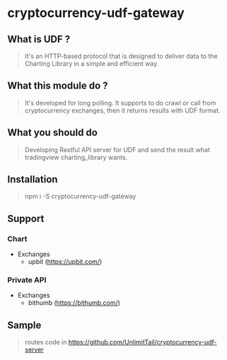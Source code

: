# cryptocurrency-udf-gateway

## What is UDF ?

> It's an HTTP-based protocol that is designed to deliver data to the Charting Library in a simple and efficient way.

## What this module do ?

> It's developed for long polling. It supports to do crawl or call from cryptocurrency exchanges, then it returns results with UDF format.

## What you should do

> Developing Restful API server for UDF and send the result what tradingview charting_library wants.

## Installation

> npm i -S cryptocurrency-udf-gateway

## Support

### Chart
* Exchanges
    * upbit (https://upbit.com/)

### Private API
* Exchanges
    * bithumb (https://bithumb.com/)

## Sample
> routes code in https://github.com/UnlimitTail/cryptocurrency-udf-server